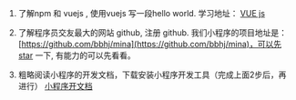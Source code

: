 1. 了解npm 和 vuejs , 使用vuejs 写一段hello world.
   学习地址： [VUE js](https://cn.vuejs.org/v2/guide/)

2. 了解程序员交友最大的网站 github, 注册 github.
   我们小程序的项目地址是：[https://github.com/bbhj/mina](https://github.com/bbhj/mina)，可以先star 一下, 有能力的可以先看看。

3. 粗略阅读小程序的开发文档，下载安装小程序开发工具（完成上面2步后，再进行）
   [小程序开文档](https://developers.weixin.qq.com/miniprogram/dev/devtools/devtools.html)
